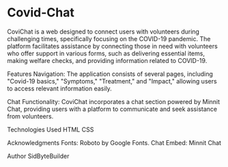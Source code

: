 # Covid-Chat
CoviChat is a web designed to connect users with volunteers during challenging times, specifically focusing on the COVID-19 pandemic. The platform facilitates assistance by connecting those in need with volunteers who offer support in various forms, such as delivering essential items, making welfare checks, and providing information related to COVID-19.

Features
Navigation: The application consists of several pages, including "Covid-19 basics," "Symptoms," "Treatment," and "Impact," allowing users to access relevant information easily.

Chat Functionality: CoviChat incorporates a chat section powered by Minnit Chat, providing users with a platform to communicate and seek assistance from volunteers.

Technologies Used
HTML
CSS


Acknowledgments
Fonts: Roboto by Google Fonts.
Chat Embed: Minnit Chat

Author
SidByteBuilder
